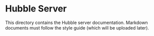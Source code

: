 # Hubble Server 

This directory contains the Hubble server documentation. Markdown documents must follow the style guide (which will be uploaded later).
